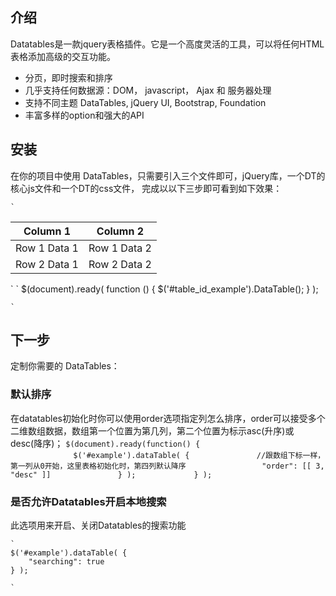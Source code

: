 ## 介绍 ##

Datatables是一款jquery表格插件。它是一个高度灵活的工具，可以将任何HTML表格添加高级的交互功能。

- 分页，即时搜索和排序
- 几乎支持任何数据源：DOM， javascript， Ajax 和 服务器处理
- 支持不同主题 DataTables, jQuery UI, Bootstrap, Foundation
- 丰富多样的option和强大的API

## 安装 ##
在你的项目中使用 DataTables，只需要引入三个文件即可，jQuery库，一个DT的核心js文件和一个DT的css文件， 完成以以下三步即可看到如下效果：

    `
<link rel="stylesheet" type="text/css" href="http://cdn.datatables.net/1.10.15/css/jquery.dataTables.css">

<script type="text/javascript" charset="utf8" src="http://code.jquery.com/jquery-1.10.2.min.js"></script>
 
<script type="text/javascript" charset="utf8" src="http://cdn.datatables.net/1.10.15/js/jquery.dataTables.js"></script>
 
<link rel="stylesheet" type="text/css" href="DataTables-1.10.15/media/css/jquery.dataTables.css">
 
<script type="text/javascript" charset="utf8" src="DataTables-1.10.15/media/js/jquery.js"></script>

<script type="text/javascript" charset="utf8" src="DataTables-1.10.15/media/js/jquery.dataTables.js"></script>
 

<table id="table_id_example" class="display">
    <thead>
        <tr>
            <th>Column 1</th>
            <th>Column 2</th>
        </tr>
    </thead>
    <tbody>
        <tr>
            <td>Row 1 Data 1</td>
            <td>Row 1 Data 2</td>
        </tr>
        <tr>
            <td>Row 2 Data 1</td>
            <td>Row 2 Data 2</td>
        </tr>
    </tbody>
</table>
	`
	`
$(document).ready( function () {
    $('#table_id_example').DataTable();
} );

	`

## 下一步 ##
定制你需要的 DataTables：
### 默认排序 ###
在datatables初始化时你可以使用order选项指定列怎么排序，order可以接受多个二维数组数据，数组第一个位置为第几列，第二个位置为标示asc(升序)或desc(降序)；
    `
$(document).ready(function() {
              $('#example').dataTable( {
              //跟数组下标一样，第一列从0开始，这里表格初始化时，第四列默认降序
                "order": [[ 3, "desc" ]]
              } );
            } );
	`

### 是否允许Datatables开启本地搜索 ###
此选项用来开启、关闭Datatables的搜索功能
    
	`
	$('#example').dataTable( {
  		"searching": true
	} );

	`